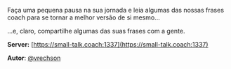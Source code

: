 Faça uma pequena pausa na sua jornada e leia algumas das nossas frases coach para se tornar a melhor versão de si mesmo...

...e, claro, compartilhe algumas das suas frases com a gente.

**Server:** [https://small-talk.coach:1337](https://small-talk.coach:1337)

**Autor**: [@vrechson](https://twitter.com/vrechson)

